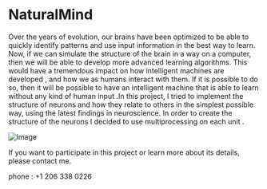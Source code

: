 # NaturalMind

Over the years of evolution, our brains have been optimized to be able to quickly identify patterns and use input information in the best way to learn. Now, if we can simulate the structure of the brain in a way on a computer, then we will be able to develop more advanced learning algorithms. This would have a tremendous impact on how intelligent machines are developed , and how we as humans interact with them. If it is possible to do so, then it will be possible to have an intelligent machine that is able to learn without any kind of human input .In this project, I tried to implement the structure of neurons and how they relate to others in the simplest possible way, using the latest findings in neuroscience. In order to create the structure of the neurons I decided to use multiprocessing on each unit .

![Image](https://i.ytimg.com/vi/HgmQe-HXP9w/maxresdefault.jpg)


If you want to participate in this project or learn more about its details, please contact me.

phone : +1 206 338 0226
